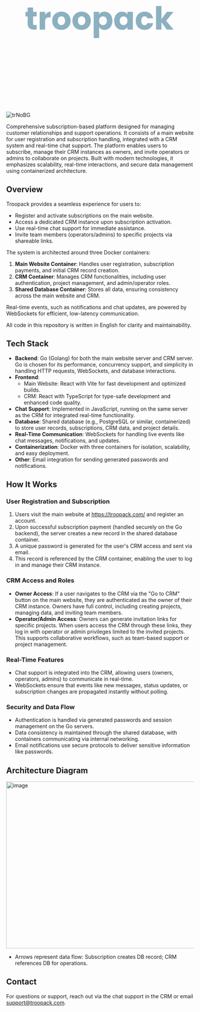 <svg xmlns="http://www.w3.org/2000/svg" xmlns:xlink="http://www.w3.org/1999/xlink" width="500" zoomAndPan="magnify" viewBox="0 0 375 374.999991" height="500" preserveAspectRatio="xMidYMid meet" version="1.0"><defs><g/></defs><g fill="#8cb0c0" fill-opacity="1"><g transform="translate(37.453127, 209.624986)"><g><path d="M 23.875 -9.28125 L 23.875 0 L 18.296875 0 C 14.335938 0 11.25 -0.96875 9.03125 -2.90625 C 6.8125 -4.851562 5.703125 -8.023438 5.703125 -12.421875 L 5.703125 -26.625 L 1.34375 -26.625 L 1.34375 -35.71875 L 5.703125 -35.71875 L 5.703125 -44.421875 L 16.640625 -44.421875 L 16.640625 -35.71875 L 23.8125 -35.71875 L 23.8125 -26.625 L 16.640625 -26.625 L 16.640625 -12.28125 C 16.640625 -11.21875 16.894531 -10.453125 17.40625 -9.984375 C 17.914062 -9.515625 18.769531 -9.28125 19.96875 -9.28125 Z M 23.875 -9.28125 "/></g></g></g><g fill="#8cb0c0" fill-opacity="1"><g transform="translate(63.435528, 209.624986)"><g><path d="M 14.90625 -29.765625 C 16.1875 -31.722656 17.785156 -33.265625 19.703125 -34.390625 C 21.628906 -35.523438 23.765625 -36.09375 26.109375 -36.09375 L 26.109375 -24.515625 L 23.109375 -24.515625 C 20.378906 -24.515625 18.328125 -23.925781 16.953125 -22.75 C 15.585938 -21.570312 14.90625 -19.515625 14.90625 -16.578125 L 14.90625 0 L 3.96875 0 L 3.96875 -35.71875 L 14.90625 -35.71875 Z M 14.90625 -29.765625 "/></g></g></g><g fill="#8cb0c0" fill-opacity="1"><g transform="translate(90.825851, 209.624986)"><g><path d="M 20.21875 0.515625 C 16.71875 0.515625 13.570312 -0.226562 10.78125 -1.71875 C 7.988281 -3.21875 5.789062 -5.351562 4.1875 -8.125 C 2.59375 -10.894531 1.796875 -14.140625 1.796875 -17.859375 C 1.796875 -21.523438 2.601562 -24.753906 4.21875 -27.546875 C 5.84375 -30.347656 8.0625 -32.492188 10.875 -33.984375 C 13.695312 -35.472656 16.859375 -36.21875 20.359375 -36.21875 C 23.847656 -36.21875 27 -35.472656 29.8125 -33.984375 C 32.632812 -32.492188 34.851562 -30.347656 36.46875 -27.546875 C 38.09375 -24.753906 38.90625 -21.523438 38.90625 -17.859375 C 38.90625 -14.191406 38.082031 -10.957031 36.4375 -8.15625 C 34.800781 -5.363281 32.5625 -3.21875 29.71875 -1.71875 C 26.882812 -0.226562 23.71875 0.515625 20.21875 0.515625 Z M 20.21875 -8.953125 C 22.3125 -8.953125 24.09375 -9.71875 25.5625 -11.25 C 27.039062 -12.789062 27.78125 -14.992188 27.78125 -17.859375 C 27.78125 -20.710938 27.0625 -22.90625 25.625 -24.4375 C 24.195312 -25.976562 22.441406 -26.75 20.359375 -26.75 C 18.222656 -26.75 16.445312 -25.988281 15.03125 -24.46875 C 13.625 -22.957031 12.921875 -20.753906 12.921875 -17.859375 C 12.921875 -14.992188 13.613281 -12.789062 15 -11.25 C 16.394531 -9.71875 18.132812 -8.953125 20.21875 -8.953125 Z M 20.21875 -8.953125 "/></g></g></g><g fill="#8cb0c0" fill-opacity="1"><g transform="translate(131.591351, 209.624986)"><g><path d="M 20.21875 0.515625 C 16.71875 0.515625 13.570312 -0.226562 10.78125 -1.71875 C 7.988281 -3.21875 5.789062 -5.351562 4.1875 -8.125 C 2.59375 -10.894531 1.796875 -14.140625 1.796875 -17.859375 C 1.796875 -21.523438 2.601562 -24.753906 4.21875 -27.546875 C 5.84375 -30.347656 8.0625 -32.492188 10.875 -33.984375 C 13.695312 -35.472656 16.859375 -36.21875 20.359375 -36.21875 C 23.847656 -36.21875 27 -35.472656 29.8125 -33.984375 C 32.632812 -32.492188 34.851562 -30.347656 36.46875 -27.546875 C 38.09375 -24.753906 38.90625 -21.523438 38.90625 -17.859375 C 38.90625 -14.191406 38.082031 -10.957031 36.4375 -8.15625 C 34.800781 -5.363281 32.5625 -3.21875 29.71875 -1.71875 C 26.882812 -0.226562 23.71875 0.515625 20.21875 0.515625 Z M 20.21875 -8.953125 C 22.3125 -8.953125 24.09375 -9.71875 25.5625 -11.25 C 27.039062 -12.789062 27.78125 -14.992188 27.78125 -17.859375 C 27.78125 -20.710938 27.0625 -22.90625 25.625 -24.4375 C 24.195312 -25.976562 22.441406 -26.75 20.359375 -26.75 C 18.222656 -26.75 16.445312 -25.988281 15.03125 -24.46875 C 13.625 -22.957031 12.921875 -20.753906 12.921875 -17.859375 C 12.921875 -14.992188 13.613281 -12.789062 15 -11.25 C 16.394531 -9.71875 18.132812 -8.953125 20.21875 -8.953125 Z M 20.21875 -8.953125 "/></g></g></g><g fill="#8cb0c0" fill-opacity="1"><g transform="translate(172.356851, 209.624986)"><g><path d="M 14.90625 -30.65625 C 15.976562 -32.320312 17.453125 -33.664062 19.328125 -34.6875 C 21.203125 -35.707031 23.398438 -36.21875 25.921875 -36.21875 C 28.867188 -36.21875 31.535156 -35.472656 33.921875 -33.984375 C 36.304688 -32.492188 38.191406 -30.359375 39.578125 -27.578125 C 40.960938 -24.804688 41.65625 -21.585938 41.65625 -17.921875 C 41.65625 -14.253906 40.960938 -11.019531 39.578125 -8.21875 C 38.191406 -5.425781 36.304688 -3.269531 33.921875 -1.75 C 31.535156 -0.238281 28.867188 0.515625 25.921875 0.515625 C 23.441406 0.515625 21.253906 0.00390625 19.359375 -1.015625 C 17.460938 -2.046875 15.976562 -3.367188 14.90625 -4.984375 L 14.90625 17.03125 L 3.96875 17.03125 L 3.96875 -35.71875 L 14.90625 -35.71875 Z M 30.53125 -17.921875 C 30.53125 -20.648438 29.769531 -22.789062 28.25 -24.34375 C 26.738281 -25.90625 24.875 -26.6875 22.65625 -26.6875 C 20.476562 -26.6875 18.628906 -25.894531 17.109375 -24.3125 C 15.597656 -22.738281 14.84375 -20.585938 14.84375 -17.859375 C 14.84375 -15.128906 15.597656 -12.972656 17.109375 -11.390625 C 18.628906 -9.816406 20.476562 -9.03125 22.65625 -9.03125 C 24.832031 -9.03125 26.6875 -9.828125 28.21875 -11.421875 C 29.757812 -13.023438 30.53125 -15.191406 30.53125 -17.921875 Z M 30.53125 -17.921875 "/></g></g></g><g fill="#8cb0c0" fill-opacity="1"><g transform="translate(215.81018, 209.624986)"><g><path d="M 1.796875 -17.921875 C 1.796875 -21.585938 2.488281 -24.804688 3.875 -27.578125 C 5.257812 -30.359375 7.144531 -32.492188 9.53125 -33.984375 C 11.925781 -35.472656 14.59375 -36.21875 17.53125 -36.21875 C 20.050781 -36.21875 22.257812 -35.707031 24.15625 -34.6875 C 26.0625 -33.664062 27.523438 -32.320312 28.546875 -30.65625 L 28.546875 -35.71875 L 39.484375 -35.71875 L 39.484375 0 L 28.546875 0 L 28.546875 -5.0625 C 27.472656 -3.394531 25.988281 -2.046875 24.09375 -1.015625 C 22.195312 0.00390625 19.988281 0.515625 17.46875 0.515625 C 14.570312 0.515625 11.925781 -0.238281 9.53125 -1.75 C 7.144531 -3.269531 5.257812 -5.425781 3.875 -8.21875 C 2.488281 -11.019531 1.796875 -14.253906 1.796875 -17.921875 Z M 28.546875 -17.859375 C 28.546875 -20.585938 27.785156 -22.738281 26.265625 -24.3125 C 24.753906 -25.894531 22.910156 -26.6875 20.734375 -26.6875 C 18.554688 -26.6875 16.707031 -25.90625 15.1875 -24.34375 C 13.675781 -22.789062 12.921875 -20.648438 12.921875 -17.921875 C 12.921875 -15.191406 13.675781 -13.023438 15.1875 -11.421875 C 16.707031 -9.828125 18.554688 -9.03125 20.734375 -9.03125 C 22.910156 -9.03125 24.753906 -9.816406 26.265625 -11.390625 C 27.785156 -12.972656 28.546875 -15.128906 28.546875 -17.859375 Z M 28.546875 -17.859375 "/></g></g></g><g fill="#8cb0c0" fill-opacity="1"><g transform="translate(259.263508, 209.624986)"><g><path d="M 1.796875 -17.859375 C 1.796875 -21.566406 2.550781 -24.804688 4.0625 -27.578125 C 5.582031 -30.359375 7.695312 -32.492188 10.40625 -33.984375 C 13.113281 -35.472656 16.21875 -36.21875 19.71875 -36.21875 C 24.195312 -36.21875 27.9375 -35.046875 30.9375 -32.703125 C 33.945312 -30.359375 35.921875 -27.050781 36.859375 -22.78125 L 25.21875 -22.78125 C 24.238281 -25.507812 22.335938 -26.875 19.515625 -26.875 C 17.515625 -26.875 15.914062 -26.09375 14.71875 -24.53125 C 13.519531 -22.976562 12.921875 -20.753906 12.921875 -17.859375 C 12.921875 -14.953125 13.519531 -12.71875 14.71875 -11.15625 C 15.914062 -9.601562 17.515625 -8.828125 19.515625 -8.828125 C 22.335938 -8.828125 24.238281 -10.191406 25.21875 -12.921875 L 36.859375 -12.921875 C 35.921875 -8.742188 33.9375 -5.457031 30.90625 -3.0625 C 27.882812 -0.675781 24.15625 0.515625 19.71875 0.515625 C 16.21875 0.515625 13.113281 -0.226562 10.40625 -1.71875 C 7.695312 -3.21875 5.582031 -5.351562 4.0625 -8.125 C 2.550781 -10.894531 1.796875 -14.140625 1.796875 -17.859375 Z M 1.796875 -17.859375 "/></g></g></g><g fill="#8cb0c0" fill-opacity="1"><g transform="translate(297.981134, 209.624986)"><g><path d="M 25.796875 0 L 14.90625 -14.96875 L 14.90625 0 L 3.96875 0 L 3.96875 -47.359375 L 14.90625 -47.359375 L 14.90625 -21.1875 L 25.734375 -35.71875 L 39.234375 -35.71875 L 24.390625 -17.796875 L 39.359375 0 Z M 25.796875 0 "/></g></g></g></svg>
![trNoBG]([https://github.com/user-attachments/assets/45fcdbc0-d765-426a-9065-fa13cd610b4a](https://troopack.com/))

Comprehensive subscription-based platform designed for managing customer relationships and support operations. It consists of a main website for user registration and subscription handling, integrated with a CRM system and real-time chat support. The platform enables users to subscribe, manage their CRM instances as owners, and invite operators or admins to collaborate on projects. Built with modern technologies, it emphasizes scalability, real-time interactions, and secure data management using containerized architecture.

## Overview

Troopack provides a seamless experience for users to:
- Register and activate subscriptions on the main website[](https://troopack.com/).
- Access a dedicated CRM instance upon subscription activation.
- Use real-time chat support for immediate assistance.
- Invite team members (operators/admins) to specific projects via shareable links.

The system is architected around three Docker containers:
1. **Main Website Container**: Handles user registration, subscription payments, and initial CRM record creation.
2. **CRM Container**: Manages CRM functionalities, including user authentication, project management, and admin/operator roles.
3. **Shared Database Container**: Stores all data, ensuring consistency across the main website and CRM.

Real-time events, such as notifications and chat updates, are powered by WebSockets for efficient, low-latency communication.

All code in this repository is written in English for clarity and maintainability.

## Tech Stack

- **Backend**: Go (Golang) for both the main website server and CRM server. Go is chosen for its performance, concurrency support, and simplicity in handling HTTP requests, WebSockets, and database interactions.
- **Frontend**:
  - Main Website: React with Vite for fast development and optimized builds.
  - CRM: React with TypeScript for type-safe development and enhanced code quality.
- **Chat Support**: Implemented in JavaScript, running on the same server as the CRM for integrated real-time functionality.
- **Database**: Shared database (e.g., PostgreSQL or similar, containerized) to store user records, subscriptions, CRM data, and project details.
- **Real-Time Communication**: WebSockets for handling live events like chat messages, notifications, and updates.
- **Containerization**: Docker with three containers for isolation, scalability, and easy deployment.
- **Other**: Email integration for sending generated passwords and notifications.

## How It Works

### User Registration and Subscription
1. Users visit the main website at https://troopack.com/ and register an account.
2. Upon successful subscription payment (handled securely on the Go backend), the server creates a new record in the shared database container.
3. A unique password is generated for the user's CRM access and sent via email.
4. This record is referenced by the CRM container, enabling the user to log in and manage their CRM instance.

### CRM Access and Roles
- **Owner Access**: If a user navigates to the CRM via the "Go to CRM" button on the main website, they are authenticated as the owner of their CRM instance. Owners have full control, including creating projects, managing data, and inviting team members.
- **Operator/Admin Access**: Owners can generate invitation links for specific projects. When users access the CRM through these links, they log in with operator or admin privileges limited to the invited projects. This supports collaborative workflows, such as team-based support or project management.

### Real-Time Features
- Chat support is integrated into the CRM, allowing users (owners, operators, admins) to communicate in real-time.
- WebSockets ensure that events like new messages, status updates, or subscription changes are propagated instantly without polling.

### Security and Data Flow
- Authentication is handled via generated passwords and session management on the Go servers.
- Data consistency is maintained through the shared database, with containers communicating via internal networking.
- Email notifications use secure protocols to deliver sensitive information like passwords.

## Architecture Diagram

<img width="682" height="448" alt="image" src="https://github.com/user-attachments/assets/708fd413-30d1-4b08-8f31-222c3d2bbcb2" />

- Arrows represent data flow: Subscription creates DB record; CRM references DB for operations.

## Contact

For questions or support, reach out via the chat support in the CRM or email [support@troopack.com](mailto:support@troopack.com).
